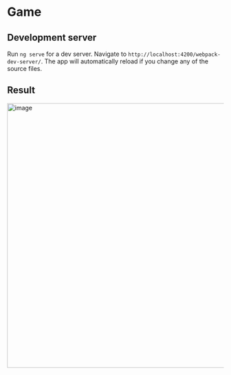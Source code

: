 # Game

## Development server

Run `ng serve` for a dev server. Navigate to `http://localhost:4200/webpack-dev-server/`. The app will automatically reload if you change any of the source files.

## Result
<img width="614" alt="image" src="https://github.com/user-attachments/assets/3217aedf-3d7c-4061-a963-a912765a6cea">

